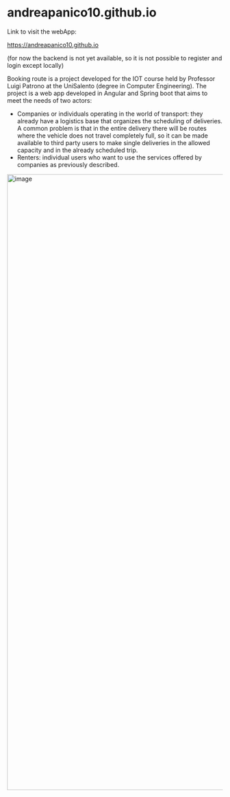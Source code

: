 # andreapanico10.github.io

Link to visit the webApp:

https://andreapanico10.github.io

(for now the backend is not yet available, so it is not possible to register and login except locally)

Booking route is a project developed for the IOT course held by Professor Luigi Patrono at the UniSalento (degree in Computer Engineering).
The project is a web app developed in Angular and Spring boot that aims to meet the needs of two actors:
<ul>
  <li>Companies or individuals operating in the world of transport: they already have a logistics base that organizes the scheduling of deliveries. A common problem          is that in the entire delivery there will be routes where the vehicle does not travel completely full, so it can be made available to third party users to make single deliveries in the allowed capacity and in the already scheduled trip.</li>
  
  <li>Renters: individual users who want to use the services offered by companies as previously described.</li>
</ul>
<img width="1439" alt="image" src="https://user-images.githubusercontent.com/82174591/131495534-7cc8b1e6-d35e-4399-be17-1983f08b3299.png">


